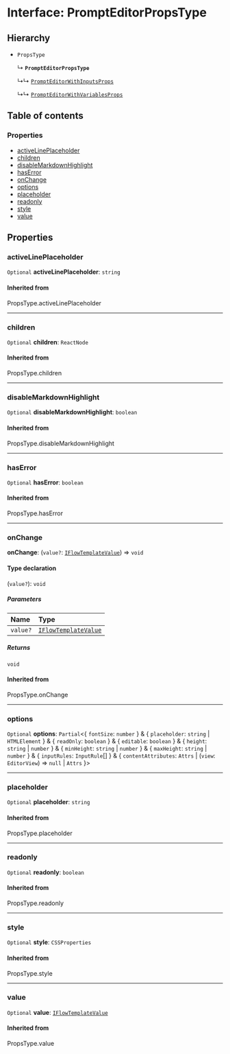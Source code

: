 # Interface: PromptEditorPropsType

## Hierarchy

* `PropsType`

  ↳ **`PromptEditorPropsType`**

  ↳↳ [`PromptEditorWithInputsProps`](/auto-docs/form-materials/interfaces/PromptEditorWithInputsProps.md)

  ↳↳ [`PromptEditorWithVariablesProps`](/auto-docs/form-materials/interfaces/PromptEditorWithVariablesProps.md)

## Table of contents

### Properties

* [activeLinePlaceholder](/auto-docs/form-materials/interfaces/PromptEditorPropsType.md#activelineplaceholder)
* [children](/auto-docs/form-materials/interfaces/PromptEditorPropsType.md#children)
* [disableMarkdownHighlight](/auto-docs/form-materials/interfaces/PromptEditorPropsType.md#disablemarkdownhighlight)
* [hasError](/auto-docs/form-materials/interfaces/PromptEditorPropsType.md#haserror)
* [onChange](/auto-docs/form-materials/interfaces/PromptEditorPropsType.md#onchange)
* [options](/auto-docs/form-materials/interfaces/PromptEditorPropsType.md#options)
* [placeholder](/auto-docs/form-materials/interfaces/PromptEditorPropsType.md#placeholder)
* [readonly](/auto-docs/form-materials/interfaces/PromptEditorPropsType.md#readonly)
* [style](/auto-docs/form-materials/interfaces/PromptEditorPropsType.md#style)
* [value](/auto-docs/form-materials/interfaces/PromptEditorPropsType.md#value)

## Properties

### activeLinePlaceholder

`Optional` **activeLinePlaceholder**: `string`

#### Inherited from

PropsType.activeLinePlaceholder

***

### children

`Optional` **children**: `ReactNode`

#### Inherited from

PropsType.children

***

### disableMarkdownHighlight

`Optional` **disableMarkdownHighlight**: `boolean`

#### Inherited from

PropsType.disableMarkdownHighlight

***

### hasError

`Optional` **hasError**: `boolean`

#### Inherited from

PropsType.hasError

***

### onChange

**onChange**: (`value?`: [`IFlowTemplateValue`](/auto-docs/form-materials/interfaces/IFlowTemplateValue.md)) => `void`

#### Type declaration

(`value?`): `void`

##### Parameters

| Name | Type |
| :------ | :------ |
| `value?` | [`IFlowTemplateValue`](/auto-docs/form-materials/interfaces/IFlowTemplateValue.md) |

##### Returns

`void`

#### Inherited from

PropsType.onChange

***

### options

`Optional` **options**: `Partial`<{ `fontSize`: `number`  } & { `placeholder`: `string` | `HTMLElement`  } & { `readOnly`: `boolean`  } & { `editable`: `boolean`  } & { `height`: `string` | `number`  } & { `minHeight`: `string` | `number`  } & { `maxHeight`: `string` | `number`  } & { `inputRules`: `InputRule`\[]  } & { `contentAttributes`: `Attrs` | (`view`: `EditorView`) => `null` | `Attrs`  }>

***

### placeholder

`Optional` **placeholder**: `string`

#### Inherited from

PropsType.placeholder

***

### readonly

`Optional` **readonly**: `boolean`

#### Inherited from

PropsType.readonly

***

### style

`Optional` **style**: `CSSProperties`

#### Inherited from

PropsType.style

***

### value

`Optional` **value**: [`IFlowTemplateValue`](/auto-docs/form-materials/interfaces/IFlowTemplateValue.md)

#### Inherited from

PropsType.value
